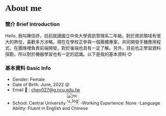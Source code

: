 <h1 style="font-family: 'Noto Serif TC', serif;">About me<br></h1>

### 簡介 Brief Introduction 
Hello, 我叫陳佳妤，目前就讀國立中央大學資訊管理系二年級。對於資訊領域有很大的熱忱，喜歡多方涉略。現在在學校正參與一個團體專案，共同開發手機應用程式，在團隊裡負責前端開發，對於後端也具有一定了解。另外，目前也正學習資料探勘，所以對於機器學習也有一定的認識。以下是我的基本資料 :blush:

### 基本資料 Basic Info
- Gender: Female
- Date of Birth: June, 2022 :stuck_out_tongue_closed_eyes:
- Email :e-mail: : chen027@g.ncu.edu.tw
- School: Central University <img src="https://upload.wikimedia.org/wikipedia/commons/3/3a/NCULogo.svg" width="40" height="" title="ncu" alt="ncu_logo" />
-Working Experience: None
-Language Ability: Fluent in English and Chinese
